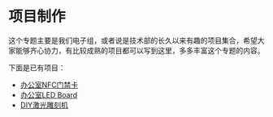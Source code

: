 # 项目制作

这个专题主要是我们电子组，或者说是技术部的长久以来有趣的项目集合，希望大家能够齐心协力，有比较成熟的项目都可以写到这里，多多丰富这个专题的内容。

下面是已有项目：

- [办公室NFC门禁卡](NFC/Intro.md)
- [办公室LED Board](LED-Board/Intro.md)
- [DIY激光雕刻机](CNC-Engraver/Intro.md)
